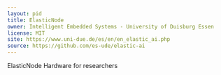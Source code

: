 ```yaml
---
layout: pid
title: ElasticNode
owner: Intelligent Embedded Systems - University of Duisburg Essen
license: MIT
site: https://www.uni-due.de/es/en/en_elastic_ai.php
source: https://github.com/es-ude/elastic-ai
---
```

ElasticNode Hardware for researchers
